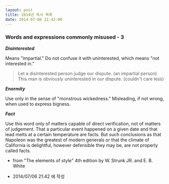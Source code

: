 ```yaml
---
layout: post
title: 2014년 독서 목록
date: 2014-07-06 21:42:00
---
```


### Words and expressions commonly misused - 3

<strong><em>Disinterested</em></strong>

Means "impartial." Do not confuse it with uninterested, which means "not interested in."

<blockquote>Let a disinterested person judge our dispute. (an impartial person)<br/>This man is obviously uninterested in our dispute. (couldn't care less)</blockquote>

<strong><em>Enormity</em></strong>

Use only in the sense of "monstrous wickedness." Misleading, if not wrong, when used to express bigness.

<strong><em>Fact</em></strong>

Use this word only of matters capable of direct verification, not of matters of judgement. That a particular event happened on a given date and that lead melts at a certain temperature are facts. But such conclusions as that Napoleon was the greatest of modern generals or that the climate of California is delightful, however defensible they may be, are not properly called facts.

- from "The elements of style" 4th edition by W. Strunk JR. and E. B. White
       


- 2014/07/06 21:42 에 작성